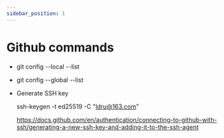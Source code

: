 ```yaml
---
sidebar_position: 1
---
```


# Github commands

+ git config --local --list

+ git config --global --list

+ Generate SSH key

  ssh-keygen -t ed25519 -C "ldru@163.com"
  
  https://docs.github.com/en/authentication/connecting-to-github-with-ssh/generating-a-new-ssh-key-and-adding-it-to-the-ssh-agent

